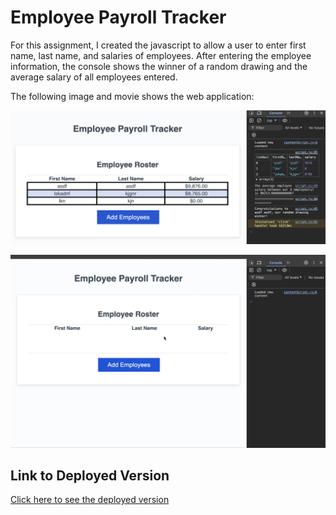 # Employee Payroll Tracker

For this assignment, I created the javascript to allow a user to enter first name, last name, and salaries of employees. After entering the employee information, the console shows the winner of a random drawing and the average salary of all employees entered. 

The following image and movie shows the web application:

![Shows employee information in the console of an employee payroll tracker.](./Assets/employee-payroll-tracker.png)

![Video shows input of employees to an employee payroll tracker.](./Assets/employee-payroll-tracker-example.gif)

## Link to Deployed Version
[Click here to see the deployed version](https://jengelfling.github.io/employee-payroll-tracker/)